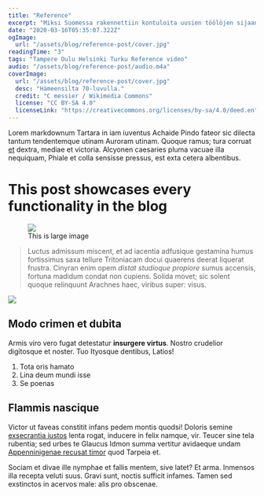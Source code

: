 ```yaml
---
title: "Reference"
excerpt: "Miksi Suomessa rakennettiin kontuloita uusien töölöjen sijaan 60-70 luvuilla?"
date: "2020-03-16T05:35:07.322Z"
ogImage:
  url: "/assets/blog/reference-post/cover.jpg"
readingTime: "3"
tags: "Tampere Oulu Helsinki Turku Reference video"
audio: "/assets/blog/reference-post/audio.m4a"
coverImage:
  url: "/assets/blog/reference-post/cover.jpg"
  desc: "Hämeensilta 70-luvulla."
  credit: "C messier / Wikimedia Commons"
  license: "CC BY-SA 4.0"
  licenseLink: "https://creativecommons.org/licenses/by-sa/4.0/deed.en"
---
```


Lorem markdownum Tartara in iam iuventus Achaide Pindo fateor sic dilecta tantum
tendentemque utinam Auroram utinam. Quoque ramus; tura corruat
[et](http://exigit-et.io/) dextra, mediae et victoria. Alcyonen caesaries pluma
vacuae illa nequiquam, Phiale et colla sensisse pressus, est exta cetera
albentibus.

# This post showcases every functionality in the blog

<figure>
  <img src="/assets/blog/reference-post/cover.jpg" />
  <figcaption>This is large image</figcaption>
</figure>

> Luctus admissum miscent, et ad iacentia adfusique gestamina humus fortissimus
> saxa tellure Tritoniacam docui quaerens deerat liquerat frustra. Cinyran enim
> opem _distat studioque propiore_ sumus accensis, fortuna madidum condat non
> cupiens. Solida movet; sic solent quoque relinquunt Arachnes haec, viribus
> super: visus.

![](/assets/blog/reference-post/cover.jpg)

## Modo crimen et dubita

Armis viro vero fugat detestatur **insurgere virtus**. Nostro crudelior
digitosque et noster. Tuo Ityosque dentibus, Latios!

1. Tota oris hamato
2. Lina deum mundi isse
3. Se poenas

## Flammis nascique

Victor ut faveas constitit infans pedem montis quodsi! Doloris semine
[exsecrantia iustos](http://suo.com/atramnisi) lenta rogat, inducere in felix
namque, vir. Teucer sine tela rubentia; sed urbes te Glaucus Idmon summa
vertitur avidaeque undam [Appenninigenae recusat
timor](http://deum.net/non-parte) quod Tarpeia et.

Sociam et divae ille nymphae et fallis mentem, sive latet? Et arma. Inmensos
illa recepta veluti suus. Gravi sunt, noctis sufficit infames. Tamen sed
exstinctos in acervos male: alis pro obscenae.
